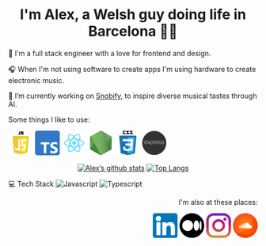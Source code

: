 <h1 align="center">I'm Alex, a Welsh guy doing life in Barcelona 💃🏻</h1>



🎨 I'm a full stack engineer with a love for frontend and design.

🎧 When I'm not using software to create apps I'm using hardware to create electronic music.

🔭 I’m currently working on [Snobify](https://main--snobify.netlify.app/), to inspire diverse musical tastes through AI.



Some things I like to use:
<p>
  <img src="js.png" style= "height: 50px;" />
  <img src=ts.png style= "height: 50px;" />
  <img src="react.png" style= "height: 50px;" />
  <img src="nodejs.png" style= "height: 50px;" />
  <img src="css.png" style= "height: 50px;" />
  <img src="express.webp" style= "height: 50px;" />
</p>



<div align="center">
  
  [![Alex’s github stats](https://github-readme-stats.vercel.app/api?username=alexryanjones&show_icons=true&theme=highcontrast)](https://github.com/alexryanjones)
  [![Top Langs](https://github-readme-stats.vercel.app/api/top-langs/?username=alexryanjones&layout=compact&show_icons=true&theme=highcontrast)](https://github.com/alexryanjones)
  
</div>


💻 Tech Stack
![Javascript](https://img.shields.io/badge/-Javascript-C21325?style=plastic&logo=Javascript&logoColor=Yellow)
![Typescript](https://img.shields.io/badge/-Typescript-C21325?style=plastic&logo=Typescript&logoColor=Blue)



<p align="right"> 
  I'm also at these places:  
</p>
<p align="right">
  <a href="https://www.linkedin.com/in/alexryanjones/"><img src="linkedin.png" style= "height: 50px;"/></a>
  <a href="https://medium.com/@alexryanjones"><img src="medium.png" style= "height: 50px;"/></a>
  <a href="https://www.instagram.com/alexryanjones/"><img src="instagram.png" style= "height: 50px;"/></a>
  <a href="https://soundcloud.com/alexryanjones"><img src="soundcloud.png" style= "height: 50px;"/></a>
</p>
